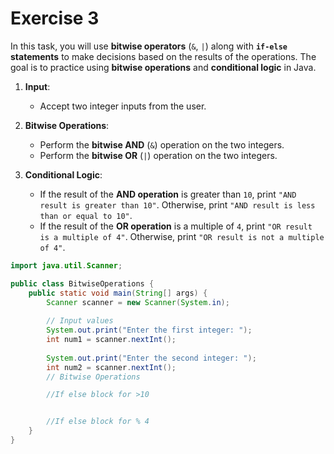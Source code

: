 # Exercise 3

In this task, you will use **bitwise operators** (`&`, `|`) along with **`if-else` statements** to make decisions based on the results of the operations. The goal is to practice using **bitwise operations** and **conditional logic** in Java.

1. **Input**:
   - Accept two integer inputs from the user.

2. **Bitwise Operations**:
   - Perform the **bitwise AND** (`&`) operation on the two integers.
   - Perform the **bitwise OR** (`|`) operation on the two integers.

3. **Conditional Logic**:
   - If the result of the **AND operation** is greater than `10`, print `"AND result is greater than 10"`. Otherwise, print `"AND result is less than or equal to 10"`.
   - If the result of the **OR operation** is a multiple of `4`, print `"OR result is a multiple of 4"`. Otherwise, print `"OR result is not a multiple of 4"`.

```java
import java.util.Scanner;

public class BitwiseOperations {
    public static void main(String[] args) {
        Scanner scanner = new Scanner(System.in);
        
        // Input values
        System.out.print("Enter the first integer: ");
        int num1 = scanner.nextInt();
        
        System.out.print("Enter the second integer: ");
        int num2 = scanner.nextInt();
        // Bitwise Operations

        //If else block for >10


        //If else block for % 4
    }
}
```

